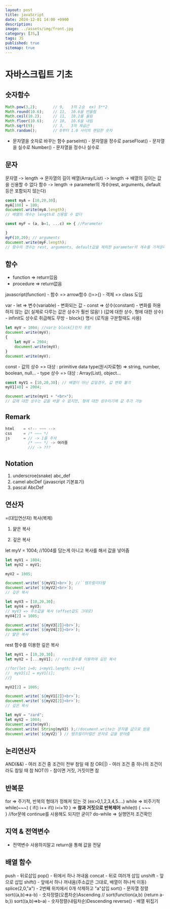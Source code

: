 ```yaml
---
layout: post
title: javaScript
date: 2024-12-01 14:00 +0900
description: 
image: ../assets/img/front.jpg
category: [JS,]
tags: JS
published: true
sitemap: true
---
```


# 자바스크립트 기초  

## 숫자함수

````javascript
Math.pow(3,2);       // 9,   3의 2승  ex) 3**2
Math.round(10.6);    // 11,  10.6을 반올림
Math.ceil(10.2);     // 11,  10.2를 올림
Math.floor(10.6);    // 10,  10.6을 내림
Math.sqrt(9);        // 3,   3의 제곱근
Math.random();       // 0부터 1.0 사이의 랜덤한 숫자
````

* 문자열을 숫자로 바꾸는 함수
parseInt() - 문자열을 정수로
parseFloat() - 문자열을 실수로
Number() - 문자열을 정수나 실수로

## 문자

문자열 -> length -> 문자열의 길이
배열(Array/List) -> length -> 배열의 길이는 값을 신용할 수 없다
함수 -> length -> parameter의 개수(rest, arguments, default 등은 포함되지 않는다)

````javascript
const myA = [10,20,30];
myA[100] = 100;
document.write(myA.length);
// 배열의 개수는 length로 신용할 수 없다
````

````javascript
const myF = (a, b=1, ...c) => { //Parameter

}
myF(10,20); // arguments
document.write(myF.length);
// 함수의 갯수는 rest, arguments, default값을 제외한 parameter의 개수를 가져온다
````

## 함수

- function => return있음
- procedure => return없음

javascript(function)    - 함수 => arrow함수 ()=>{}
                        - 객체 => class 도입

var - let => 변수(variable) - 변화되는 값
    - const => 상수(constant) - 변화를 허용하지 않는 값( 실제로 다루는 값은 상수가 훨씬 많음! )
    (값에 대한 상수, 형에 대한 상수) - infinit도 상수로 취급해도 무방
    - block{} 명시 (로직을 구분할때도 사용)

````javascript
let myV = 1004; //var는 block{}인지 못함
document.write(myV);
{
	let myV = 2004;
    document.write(myV);
}
document.write(myV);
````

const   - 값의 상수 => 대상 : primitive data type(원시자료형) => string, number, boolean, null...
        - type 상수 => 대상 : Array(List), object...

````javascript
const myV1 = [10,20,30]; // 배열이 아닌 값일경우, 값 변화 불가
myV1[40] = 2004;

document.write(myV1 + "<br>");
// 값에 대한 상수는 값을 바꿀 수 없지만, 형에 대한 상수이기에 값 추가 가능
````

## Remark
````javascript
html    = <!-- ~~~ -->
css     = /* ~~~ */
js      = // -> 1줄 주석
          /* ~~~ */ -> 여러줄
          /// -> ???
````

## Notation 
1. underscroe(snake)    abc_def
2. camel                abcDef (javascript 기본표기)
3. pascal               AbcDef

## 연산자

=(대입연산자) 복사(복제)
1. 얉은 복사

2. 깊은 복사

let myV = 1004;
//1004를 담는게 아니고 복사를 해서 값을 넣어줌

````javascript
let myV1 = 1004;
let myV2 = myV1;

myV2 = 1005;

document.write(`${myV1}<br>`); //``템프럴리터럴
document.write(`${myV2}<br>`);
// 깊은 복사

let myV3 = [10,20,30];
let myV4 = myV3;
// myV3 => 주소값을 복사 (offset값도 그대로)
myV4[2] = 1005;

document.write(`${myV3[2]}<br>`);
document.write(`${myV4[2]}<br>`);
// 얉은 복사
````

rest 함수를 이용한 깊은 복사
````javascript
let myV1 = [10,20,30];
let myV2 = [...myV1]; // rest함수를 이용하여 깊은 복사

//for(let i=0; i<myV1.length; i++){
//  myV2[i] = myV1[i];
//}

myV2[2] = 1005;

document.write(`${myV1[2]}<br>`);
document.write(`${myV2[2]}<br>`);
// 깊은 복사
````

````javascript
let myV = "zard";
let myV2 = 1004;
document.write(myV);
document.write( String(myV2) );//document.write는 문자를 값으로 받음
document.write(`${myV2}`) // 템프럴리터럴은 문자로 값을 받아줌
````

## 논리연산자
AND(&&) - 여러 조건 중 조건이 전부 참일 때 참
OR(||) - 여러 조건 중 하나의 조건이라도 참일 때 참
NOT(!) - 참이면 거짓, 거짓이면 참

## 반복문
for     => 주기적, 반복의 형태가 정해져 있는 것 (ex>0,1,2,3,4,5....)
while   => 비주기적  while(~~~) {
                        if() i++
                        if() i=i+10
                    }
        => <strong>참과 거짓으로 반복제어</strong> while(t) {
                                    ~~~               
                                }
            //for문에 continue를 사용해도 되지만 굳이?
do-while => 실행먼저 조건확인

## 지역 & 전역변수
 - 전역변수 사용하지말고 return을 통해 값을 전달

## 배열 함수
push - 뒤로삽입
pop() - 뒤에서 하나 꺼내옴
concat - 뒤로 여러개 삽입
unshift - 앞으로 삽입
shift() - 앞에서 하나 꺼내옴(주소값은 그대로, 배열이 하나씩 이동)
splice(2,0,"a") - 2번째 위치에서 0개 삭제하고 "a"삽입
sort() - 문자열 정렬
    sort((a,b)=>a-b) - 숫자정렬(오름차순)Ascending  // sort(function(a,b) {return a-b;})
    sort((a,b)=>b-a) - 숫자정렬(내림차순)Descending
reverse() - 배열 뒤집기

